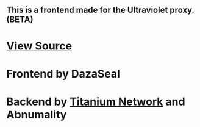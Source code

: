 <h2>This is a frontend made for the Ultraviolet proxy. (BETA)</h2>

# <a href='https://github.com/titaniumnetwork-dev/ultraviolet-node'>View Source</a>

# Frontend by DazaSeal
		      
# Backend by <a href="https://github.com/titaniumnetwork-dev">Titanium Network</a> and Abnumality

